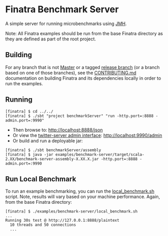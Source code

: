 # Finatra Benchmark Server

A simple server for running microbenchmarks using [JMH](https://openjdk.java.net/projects/code-tools/jmh/).

Note: All Finatra examples should be run from the base Finatra directory as they are defined as part 
of the root project.

Building
--------

For any branch that is not [Master](https://github.com/twitter/finatra/tree/master) or a tagged 
[release branch](https://github.com/twitter/finatra/releases) (or a branch based on one of those 
branches), see the [CONTRIBUTING.md](../../CONTRIBUTING.md#building-dependencies) documentation on 
building Finatra and its dependencies locally in order to run the examples.

Running
-------
```
[finatra] $ cd ../../
[finatra] $ ./sbt "project benchmarkServer" "run -http.port=:8888 -admin.port=:9990"
```
* Then browse to: [http://localhost:8888/json](http://localhost:8888/json)
* Or view the [twitter-server admin interface](https://twitter.github.io/twitter-server/Features.html#admin-http-interface): [http://localhost:9990/admin](http://localhost:9990/admin)
* Or build and run a deployable jar:
```
[finatra] $ ./sbt benchmarkServer/assembly
[finatra] $ java -jar examples/benchmark-server/target/scala-2.XX/benchmark-server-assembly-X.XX.X.jar -http.port=:8888 -admin.port=:9990
```

Run Local Benchmark
-------------------

To run an example benchmarking, you can run the [local_benchmark.sh](./local_benchmark.sh) 
script. Note, results will vary based on your machine performance. Again, from the base 
Finatra directory:
```
[finatra] $ ./examples/benchmark-server/local_benchmark.sh
...
Running 30s test @ http://127.0.0.1:8888/plaintext
  10 threads and 50 connections
  ...
```
